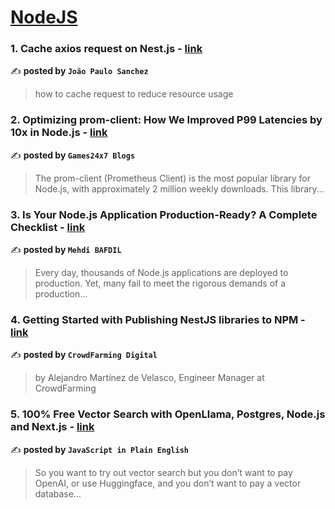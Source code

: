 
<h1><a href=https://medium.com/tag/nodejs/recommended target="_blank" rel="noopener noreferrer">NodeJS</a></h1>
<h3>1. Cache axios request on Nest.js - <a href="https://medium.com/@joaopaulosanchez/cache-axios-request-on-nest-js-a2f5db40f41f" target="_blank" rel="noopener noreferrer">link</a></h3>

✍️ **posted by `João Paulo Sanchez`**

<blockquote>how to cache request to reduce resource usage</blockquote>

<h3>2. Optimizing prom-client: How We Improved P99 Latencies by 10x in Node.js - <a href="https://medium.com/@Games24x7Tech/optimizing-prom-client-how-we-improved-p99-latencies-by-10x-in-node-js-c3c2f6c68297" target="_blank" rel="noopener noreferrer">link</a></h3>

✍️ **posted by `Games24x7 Blogs`**

<blockquote>The prom-client (Prometheus Client) is the most popular library for Node.js, with approximately 2 million weekly downloads. This library…</blockquote>

<h3>3. Is Your Node.js Application Production-Ready? A Complete Checklist - <a href="https://medium.com/@mehdibafdil/is-your-node-js-application-production-ready-a-complete-checklist-601c9d494f4f" target="_blank" rel="noopener noreferrer">link</a></h3>

✍️ **posted by `Mehdi BAFDIL`**

<blockquote>Every day, thousands of Node.js applications are deployed to production. Yet, many fail to meet the rigorous demands of a production…</blockquote>

<h3>4. Getting Started with Publishing NestJS libraries to NPM - <a href="https://medium.com/@crowdfarming-digital/getting-started-with-publishing-nestjs-libraries-to-npm-62de7a140627" target="_blank" rel="noopener noreferrer">link</a></h3>

✍️ **posted by `CrowdFarming Digital`**

<blockquote>by Alejandro Martínez de Velasco, Engineer Manager at CrowdFarming</blockquote>

<h3>5. 100% Free Vector Search with OpenLlama, Postgres, Node.js and Next.js - <a href="https://medium.com/javascript-in-plain-english/100-free-vector-search-with-openllama-postgres-nodejs-and-nextjs-e496856766f7" target="_blank" rel="noopener noreferrer">link</a></h3>

✍️ **posted by `JavaScript in Plain English`**

<blockquote>So you want to try out vector search but you don’t want to pay OpenAI, or use Huggingface, and you don’t want to pay a vector database…</blockquote>

